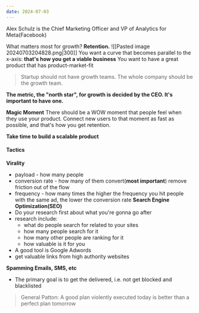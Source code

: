 ```yaml
---
date: 2024-07-03
---
```

Alex Schulz is the Chief Marketing Officer and VP of Analytics for Meta(Facebook)

What matters most for growth?
**Retention.**
![[Pasted image 20240703204828.png|300]]
You want a curve that becomes parallel to the x-axis: **that's how you get a viable business**
You want to have a great product that has product-market-fit

> Startup should not have growth teams. The whole company should be the growth team.

**The metric, the "north star", for growth is decided by the CEO. It's important to have one.**
 
**Magic Moment**
There should be a WOW moment that people feel when they use your product. Connect new users to that moment as fast as possible, and that's how you get retention.

**Take time to build a scalable product**

#### Tactics
**Virality**
- payload - how many people
- conversion rate - how many of them convert(**most important**)
	remove friction out of the flow
- frequency - how many times
	the higher the frequency you hit people with the same ad, the lower the conversion rate
**Search Engine Optimization(SEO)**
- Do your research first about what you're gonna go after
- research include: 
	- what do people search for related to your sites
	- how many people search for it
	- how many other people are ranking for it
	- how valuable is it for you
- A good tool is Google Adwords 
- get valuable links from high authority websites

**Spamming Emails, SMS, etc**
- The primary goal is to get the delivered, i.e. not get blocked and blacklisted

> General Patton: A good plan violently executed today is better than a perfect plan tomorrow